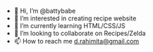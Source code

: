 - 👋 Hi, I’m @battybabe
- 👀 I’m interested in creating recipe website
- 🌱 I’m currently learning HTML/CSS/JS
- 💞️ I’m looking to collaborate on Recipes/Zelda
- 📫 How to reach me d.rahimita@gmail.com

<!---
battybabe/battybabe is a ✨ special ✨ repository because its `README.md` (this file) appears on your GitHub profile.
You can click the Preview link to take a look at your changes.
--->
